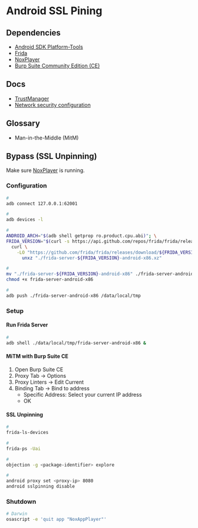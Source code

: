 # Android SSL Pining

<!--
https://github.com/to0thl3ss/IoTLinks/blob/ae74a5f76caa2f8810977a98b5358d6ec01a475e/mobile/js-script-sslbypass.js

https://www.youtube.com/watch?v=UJCHNfuN9JE
https://www.youtube.com/watch?v=jAcac09PdNM
https://www.youtube.com/watch?v=hfmjpd0n3sM
https://www.youtube.com/watch?v=1721lyUtfYY
https://www.youtube.com/watch?v=o8IcTU_bwoU
https://www.youtube.com/watch?v=ENyEcwLaz-A

https://github.com/shroudedcode/apk-mitm

DST Root CA X3 root
-->

## Dependencies

- [Android SDK Platform-Tools](/android/android-platform-tools.md)
- [Frida](/frida.md)
- [NoxPlayer](/noxplayer.md)
- [Burp Suite Community Edition (CE)](/burp-suite-ce.md)

## Docs

- [TrustManager](https://developer.android.com/reference/javax/net/ssl/TrustManager)
- [Network security configuration](https://developer.android.com/training/articles/security-config)

## Glossary

- Man-in-the-Middle (MitM)

## Bypass (SSL Unpinning)

Make sure [NoxPlayer](/noxplayer.md) is running.

### Configuration

```sh
#
adb connect 127.0.0.1:62001

#
adb devices -l

#
ANDROID_ARCH="$(adb shell getprop ro.product.cpu.abi)"; \
FRIDA_VERSION="$(curl -s https://api.github.com/repos/frida/frida/releases/latest | grep tag_name | cut -d '"' -f 4)"; \
  curl \
    -LO "https://github.com/frida/frida/releases/download/${FRIDA_VERSION}/frida-server-${FRIDA_VERSION}-android-${ANDROID_ARCH}.xz" && \
      unxz "./frida-server-${FRIDA_VERSION}-android-x86.xz"

#
mv "./frida-server-${FRIDA_VERSION}-android-x86" ./frida-server-android-x86
chmod +x frida-server-android-x86

#
adb push ./frida-server-android-x86 /data/local/tmp
```

### Setup

#### Run Frida Server

```sh
#
adb shell ./data/local/tmp/frida-server-android-x86 &
```

#### MiTM with Burp Suite CE

1. Open Burp Suite CE
2. Proxy Tab -> Options
3. Proxy Linters -> Edit Current
4. Binding Tab -> Bind to address
   - Specific Address: Select your current IP address
   - OK

#### SSL Unpinning

```sh
#
frida-ls-devices

#
frida-ps -Uai

#
objection -g <package-identifier> explore

#
android proxy set <proxy-ip> 8080
android sslpinning disable
```

### Shutdown

```sh
# Darwin
osascript -e 'quit app "NoxAppPlayer"'
```
